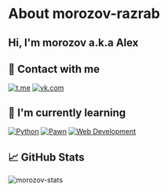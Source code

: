 # About morozov-razrab

## Hi, I'm morozov a.k.a Alex

## 🤝 Contact with me

[![t.me](https://img.shields.io/badge/Telegram-2CA5E0?style=for-the-badge&logo=telegram&logoColor=white)](https://t.me/morozov_razrab) [![vk.com](https://img.shields.io/badge/vkontakte-3670A0?style=for-the-badge&logo=vk&logoColor=ffffff)](https://vk.com/morozov.razrab) 

## 🔭 I'm currently learning
[![Python](https://img.shields.io/badge/python-3670A0?style=for-the-badge&logo=python&logoColor=ffdd54)](https://python.com) [![Pawn](https://img.shields.io/badge/pawno-3670A0?style=for-the-badge&logo=pawno&logoColor=ffdd54)](https://python.com) [![Web Development](https://img.shields.io/badge/Web-Development-3670A0?style=for-the-badge&logo=web&logoColor=ffdd54)](https://github.com/morozov-razrab) 

## 📈 GitHub Stats

![morozov-stats](https://github-readme-stats.vercel.app/api?username=morozov-razrab&show_icons=true)

